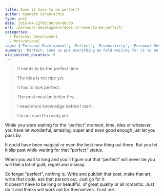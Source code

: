 ```yaml
---
title: Does it have to be perfect?
author: Kenneth Schabrechts
type: post
date: 2016-04-22T00:00:00+00:00
url: /personal-development/does-it-have-to-be-perfect/
categories:
  - Personal Development
  - Motivational
tags: ['Personal Development', 'Perfect', 'Productivity', 'Personal Development']
summary: 'Perfect, some us put everything on hold waiting for it to be perfect. But will that ever come?'
old_content_duration: 0
---
```

> It needs to be the perfect time.

> The idea is not ripe yet.

> It has to look perfect.

> The post must be better first.

> I need more knowledge before I start.

> I’m not sure I’m ready yet.

While you were waiting for the “perfect” moment, time, idea or whatever, you have let wonderful, amazing, super and even good enough just let you pass by.

It could have been magical or even the best new thing out there. But you let it slip past while waiting for that “perfect” status.

When you wait to long and you’ll figure out that “perfect” will never be you will feel a lot of guilt, regret and dismay.

So forget “perfect”, nothing is. Write and publish that post, make that art, write that code, ask that person out. Just go for it.<br /> It doesn’t have to be long or beautiful, of great quality or all romantic. Just do it and thinks will work out for themselves. Trust me.